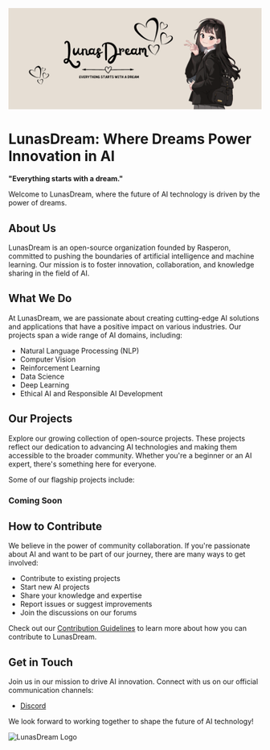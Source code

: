 [![LunasDream](https://github.com/LunasDream/.github/blob/main/profile/banner-ldm.png)](https://github.com/LunasDream)

# LunasDream: Where Dreams Power Innovation in AI

**"Everything starts with a dream."**

Welcome to LunasDream, where the future of AI technology is driven by the power of dreams.

## About Us

LunasDream is an open-source organization founded by Rasperon, committed to pushing the boundaries of artificial intelligence and machine learning. Our mission is to foster innovation, collaboration, and knowledge sharing in the field of AI.

## What We Do

At LunasDream, we are passionate about creating cutting-edge AI solutions and applications that have a positive impact on various industries. Our projects span a wide range of AI domains, including:

- Natural Language Processing (NLP)
- Computer Vision
- Reinforcement Learning
- Data Science
- Deep Learning
- Ethical AI and Responsible AI Development

## Our Projects

Explore our growing collection of open-source projects. These projects reflect our dedication to advancing AI technologies and making them accessible to the broader community. Whether you're a beginner or an AI expert, there's something here for everyone.

Some of our flagship projects include:

 ### Coming Soon


## How to Contribute

We believe in the power of community collaboration. If you're passionate about AI and want to be part of our journey, there are many ways to get involved:

- Contribute to existing projects
- Start new AI projects
- Share your knowledge and expertise
- Report issues or suggest improvements
- Join the discussions on our forums

Check out our [Contribution Guidelines](CONTRIBUTING.md) to learn more about how you can contribute to LunasDream.

## Get in Touch

Join us in our mission to drive AI innovation. Connect with us on our official communication channels:

- [Discord](https://discord.gg/FtJ2zCG4dH)

We look forward to working together to shape the future of AI technology!

![LunasDream Logo](https://avatars.githubusercontent.com/u/150281680?s=200&v=4)
